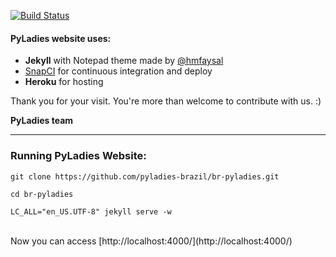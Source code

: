[![Build Status](https://snap-ci.com/pyladies-brazil/br-pyladies/branch/master/build_image)](https://snap-ci.com/pyladies-brazil/br-pyladies/branch/master)


#### PyLadies website uses:

- **Jekyll** with Notepad theme made by [@hmfaysal](https://twitter.com/hmfaysal)
- [SnapCI](snap-ci.com) for continuous integration and deploy
- **Heroku** for hosting

   
Thank you for your visit. You're more than welcome to contribute with us.  :)

**PyLadies team**

______________


### Running PyLadies Website:

``git clone https://github.com/pyladies-brazil/br-pyladies.git``  

``cd br-pyladies``   

``LC_ALL="en_US.UTF-8" jekyll serve -w``

<br>  
Now you can access [http://localhost:4000/](http://localhost:4000/)

